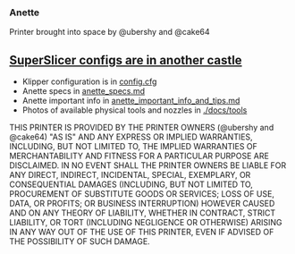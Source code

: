 ### Anette

Printer brought into space by @ubershy and @cake64

## [SuperSlicer configs are in another castle](https://github.com/hackerembassy/printer-plumbus/blob/main/Slicer%20Configs/keimoger's%20config/keiconfig.ini)


 - Klipper configuration is in [config.cfg](./config.cfg)
 - Anette specs in [anette_specs.md](./docs/anette_specs.md) 
 - Anette important info in [anette_important_info_and_tips.md](./docs/anette_important_info_and_tips.md)
 - Photos of available physical tools and nozzles in [./docs/tools](./docs/tools)
 
THIS PRINTER IS PROVIDED BY THE PRINTER OWNERS (@ubershy and @cake64) "AS IS" AND ANY EXPRESS OR IMPLIED WARRANTIES, INCLUDING, BUT NOT LIMITED TO, THE IMPLIED WARRANTIES OF MERCHANTABILITY AND FITNESS FOR A PARTICULAR PURPOSE ARE DISCLAIMED. IN NO EVENT SHALL THE PRINTER OWNERS BE LIABLE FOR ANY DIRECT, INDIRECT, INCIDENTAL, SPECIAL, EXEMPLARY, OR CONSEQUENTIAL DAMAGES (INCLUDING, BUT NOT LIMITED TO, PROCUREMENT OF SUBSTITUTE GOODS OR SERVICES; LOSS OF USE, DATA, OR PROFITS; OR BUSINESS INTERRUPTION) HOWEVER CAUSED AND ON ANY THEORY OF LIABILITY, WHETHER IN CONTRACT, STRICT LIABILITY, OR TORT (INCLUDING NEGLIGENCE OR OTHERWISE) ARISING IN ANY WAY OUT OF THE USE OF THIS PRINTER, EVEN IF ADVISED OF THE POSSIBILITY OF SUCH DAMAGE.